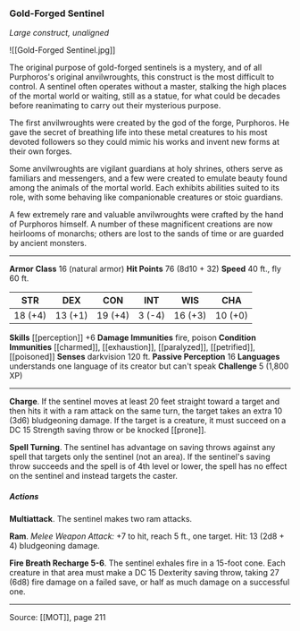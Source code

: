 ### Gold-Forged Sentinel
_Large construct, unaligned_

![[Gold-Forged Sentinel.jpg]]

The original purpose of gold-forged sentinels is a mystery, and of all Purphoros's original anvilwroughts, this construct is the most difficult to control. A sentinel often operates without a master, stalking the high places of the mortal world or waiting, still as a statue, for what could be decades before reanimating to carry out their mysterious purpose.

The first anvilwroughts were created by the god of the forge, Purphoros. He gave the secret of breathing life into these metal creatures to his most devoted followers so they could mimic his works and invent new forms at their own forges.

Some anvilwroughts are vigilant guardians at holy shrines, others serve as familiars and messengers, and a few were created to emulate beauty found among the animals of the mortal world. Each exhibits abilities suited to its role, with some behaving like companionable creatures or stoic guardians.

A few extremely rare and valuable anvilwroughts were crafted by the hand of Purphoros himself. A number of these magnificent creations are now heirlooms of monarchs; others are lost to the sands of time or are guarded by ancient monsters.




---

**Armor Class** 16 (natural armor)
**Hit Points** 76 (8d10 + 32)
**Speed** 40 ft., fly 60 ft.

| STR     | DEX     | CON     | INT     | WIS     | CHA     |
|---------|---------|---------|---------|---------|---------|
| 18 (+4) | 13 (+1) | 19 (+4) | 3 (-4) | 16 (+3) | 10 (+0) |

**Skills** [[perception]] +6
**Damage Immunities** fire, poison
**Condition Immunities** [[charmed]], [[exhaustion]], [[paralyzed]], [[petrified]], [[poisoned]]
**Senses** darkvision 120 ft.
**Passive Perception** 16
**Languages** understands one language of its creator but can't speak
**Challenge** 5 (1,800 XP)

---

**Charge**. If the sentinel moves at least 20 feet straight toward a target and then hits it with a ram attack on the same turn, the target takes an extra 10 (3d6) bludgeoning damage. If the target is a creature, it must succeed on a DC 15 Strength saving throw or be knocked [[prone]].

**Spell Turning**. The sentinel has advantage on saving throws against any spell that targets only the sentinel (not an area). If the sentinel's saving throw succeeds and the spell is of 4th level or lower, the spell has no effect on the sentinel and instead targets the caster.

##### Actions
**Multiattack**. The sentinel makes two ram attacks.

**Ram**. _Melee Weapon Attack:_ +7 to hit, reach 5 ft., one target. Hit: 13 (2d8 + 4) bludgeoning damage.

**Fire Breath Recharge 5-6**. The sentinel exhales fire in a 15-foot cone. Each creature in that area must make a DC 15 Dexterity saving throw, taking 27 (6d8) fire damage on a failed save, or half as much damage on a successful one.


---

Source: [[MOT]], page 211